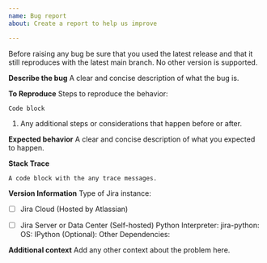```yaml
---
name: Bug report
about: Create a report to help us improve

---
```


Before raising any bug be sure that you used the latest release and that it still reproduces with the latest main branch. No other version is supported.

**Describe the bug**
A clear and concise description of what the bug is.

**To Reproduce**
Steps to reproduce the behavior:
```
Code block
```
1. Any additional steps or considerations that happen before or after.

**Expected behavior**
A clear and concise description of what you expected to happen.

**Stack Trace**
```
A code block with the any trace messages.
```


**Version Information**
Type of Jira instance:
- [ ] Jira Cloud (Hosted by Atlassian)
- [ ] Jira Server or Data Center (Self-hosted)
Python Interpreter: <VERSION>
jira-python: <VERSION>
OS: <OPERATING SYSTEM>
IPython (Optional): <VERSION>
Other Dependencies:


**Additional context**
Add any other context about the problem here.
